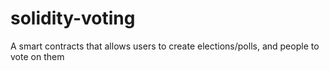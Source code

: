 # solidity-voting
A smart contracts that allows users to create elections/polls, and people to vote on them
